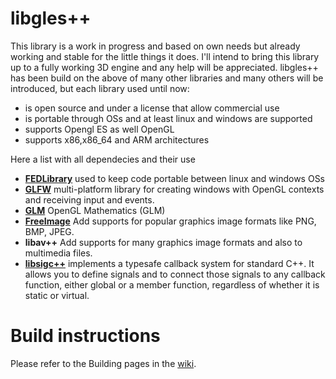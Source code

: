 libgles++
=========

This library is a work in progress and based on own needs but already working and stable for the little things it does.
I'll intend to bring this library up to a fully working 3D engine and any help will be appreciated.
libgles++ has been build on the above of many other libraries and many others will be introduced, but each library used until now:
 - is open source and under a license that allow commercial use
 - is portable through OSs and at least linux and windows are supported
 - supports Opengl ES as well OpenGL
 - supports x86,x86_64 and ARM architectures 

Here a list with all dependecies and their use

 - [**FEDLibrary**](http://fedlibrary.sourceforge.net/) used to keep code portable between linux and windows OSs
 - [**GLFW**](http://www.glfw.org/)       multi-platform library for creating windows with OpenGL contexts and receiving input and events. 
 - [**GLM**](http://glm.g-truc.net/)        OpenGL Mathematics (GLM)
 - [**FreeImage**](http://freeimage.sourceforge.net/)  Add supports for popular graphics image formats like PNG, BMP, JPEG. 
 - **libav++**    Add supports for many graphics image formats and also to multimedia files.
 - [**libsigc++**](http://libsigc.sourceforge.net/)  implements a typesafe callback system for standard C++. It allows you to define signals 
                  and to connect those signals to any callback function, either global or a member function, 
                  regardless of whether it is static or virtual. 

# Build instructions

Please refer to the Building pages in the [wiki](https://github.com/fe-dagostino/libglespp/wiki).

